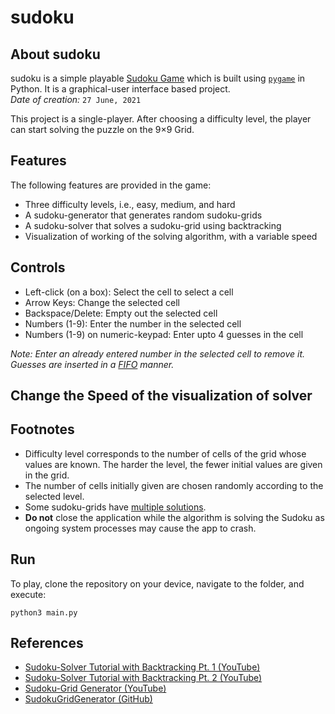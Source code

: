 # sudoku

## About sudoku

sudoku is a simple playable [Sudoku Game](https://en.wikipedia.org/wiki/Sudoku) which is built using [`pygame`](https://www.pygame.org/docs/) in Python. It is a graphical-user interface based project. \
*Date of creation:* `27 June, 2021`

This project is a single-player. After choosing a difficulty level, the player can start solving the puzzle on the 9×9 Grid.

## Features

The following features are provided in the game:
- Three difficulty levels, i.e., easy, medium, and hard
- A sudoku-generator that generates random sudoku-grids
- A sudoku-solver that solves a sudoku-grid using backtracking
- Visualization of working of the solving algorithm, with a variable speed

## Controls

- Left-click (on a box): Select the cell to select a cell
- Arrow Keys: Change the selected cell
- Backspace/Delete: Empty out the selected cell
- Numbers (1-9): Enter the number in the selected cell
- Numbers (1-9) on numeric-keypad: Enter upto 4 guesses in the cell

*Note: Enter an already entered number in the selected cell to remove it. Guesses are inserted in a [FIFO]([https://en.wikipedia.org/wiki/FIFO](https://en.wikipedia.org/wiki/FIFO_(computing_and_electronics))) manner.*

## Change the Speed of the visualization of solver

## Footnotes

- Difficulty level corresponds to the number of cells of the grid whose values are known. The harder the level, the fewer initial values are given in the grid.
- The number of cells initially given are chosen randomly according to the selected level.
- Some sudoku-grids have [multiple solutions](https://masteringsudoku.com/can-sudoku-have-multiple-solutions/).
- <b>Do not</b> close the application while the algorithm is solving the Sudoku as ongoing system processes may cause the app to crash.

## Run

To play, clone the repository on your device, navigate to the folder, and execute:

```
python3 main.py
```

## References

- [Sudoku-Solver Tutorial with Backtracking Pt. 1 (YouTube)](https://www.youtube.com/watch?v=eqUwSA0xI-s)
- [Sudoku-Solver Tutorial with Backtracking Pt. 2 (YouTube)](https://www.youtube.com/watch?v=lK4N8E6uNr4)
- [Sudoku-Grid Generator (YouTube)](https://www.youtube.com/watch?v=LHCHH5siBCg)
- [SudokuGridGenerator (GitHub)](https://github.com/mfgravesjr/finished-projects/tree/master/SudokuGridGenerator)
